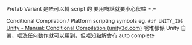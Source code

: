 Prefab Variant 是唔可以轉 script 的
要用嘅話就要小心伏咗 =.=

Conditional Compilation / Platform scripting symbols
eg. `#if UNITY_IOS`
[Unity - Manual: Conditional Compilation (unity3d.com)](https://docs.unity3d.com/2023.1/Documentation/Manual/PlatformDependentCompilation.html)
呢堆都係 Unity 自帶，唔洗任何動作就可以用到，但唔知點解會冇 auto complete
